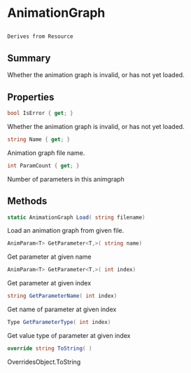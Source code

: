 # AnimationGraph

## 
```c#
Derives from Resource
```

## Summary

Whether the animation graph is invalid, or has not yet loaded.
## Properties

```c#
bool IsError { get; } 
```
Whether the animation graph is invalid, or has not yet loaded.
```c#
string Name { get; } 
```
Animation graph file name.
```c#
int ParamCount { get; } 
```
Number of parameters in this animgraph
## Methods

```c#
static AnimationGraph Load( string filename) 
```
Load an animation graph from given file.
```c#
AnimParam<T> GetParameter<T,>( string name) 
```
Get parameter at given name
```c#
AnimParam<T> GetParameter<T,>( int index) 
```
Get parameter at given index
```c#
string GetParameterName( int index) 
```
Get name of parameter at given index
```c#
Type GetParameterType( int index) 
```
Get value type of parameter at given index
```c#
override string ToString( ) 
```
OverridesObject.ToString
